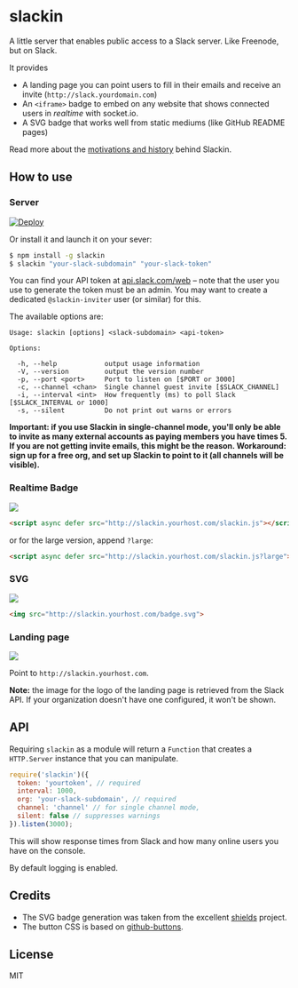 
# slackin

A little server that enables public access
to a Slack server. Like Freenode, but on Slack.

It provides

- A landing page you can point users to fill in their
  emails and receive an invite (`http://slack.yourdomain.com`)
- An `<iframe>` badge to embed on any website
  that shows connected users in *realtime* with socket.io.
- A SVG badge that works well from static mediums
  (like GitHub README pages)

Read more about the [motivations and history](http://rauchg.com/slackin) behind Slackin.

## How to use

### Server

[![Deploy](https://www.herokucdn.com/deploy/button.svg)](https://heroku.com/deploy?template=https://github.com/rauchg/slackin/tree/0.4.0)

Or install it and launch it on your sever:

```bash
$ npm install -g slackin
$ slackin "your-slack-subdomain" "your-slack-token"
```

You can find your API token at [api.slack.com/web](https://api.slack.com/web) – note that the user you use to generate the token must be an admin. You may want to create a dedicated `@slackin-inviter` user (or similar) for this.

The available options are:

```
Usage: slackin [options] <slack-subdomain> <api-token>

Options:

  -h, --help            output usage information
  -V, --version         output the version number
  -p, --port <port>     Port to listen on [$PORT or 3000]
  -c, --channel <chan>  Single channel guest invite [$SLACK_CHANNEL]
  -i, --interval <int>  How frequently (ms) to poll Slack [$SLACK_INTERVAL or 1000]
  -s, --silent          Do not print out warns or errors
```

**Important: if you use Slackin in single-channel mode, you'll only be able to invite as many external accounts as paying members you have times 5. If you are not getting invite emails, this might be the reason. Workaround: sign up for a free org, and set up Slackin to point to it (all channels will be visible).**

### Realtime Badge

[![](https://cldup.com/IaiPnDEAA6.gif)](http://slack.socket.io)

```html
<script async defer src="http://slackin.yourhost.com/slackin.js"></script>
```

or for the large version, append `?large`:

```html
<script async defer src="http://slackin.yourhost.com/slackin.js?large"></script>
```

### SVG

[![](https://cldup.com/jWUT4QFLnq.png)](http://slack.socket.io)

```html
<img src="http://slackin.yourhost.com/badge.svg">
```

### Landing page

[![](https://cldup.com/WIbawiqp0Q.png)](http://slack.socket.io)

Point to `http://slackin.yourhost.com`.

**Note:** the image for the logo of the landing page
is retrieved from the Slack API. If your organization
doesn't have one configured, it won't be shown.

## API

Requiring `slackin` as a module will return
a `Function` that creates a `HTTP.Server` instance
that you can manipulate.

```js
require('slackin')({
  token: 'yourtoken', // required
  interval: 1000,
  org: 'your-slack-subdomain', // required
  channel: 'channel' // for single channel mode,
  silent: false // suppresses warnings
}).listen(3000);
```

This will show response times from Slack and how many
online users you have on the console.

By default logging is enabled.

## Credits

- The SVG badge generation was taken from the
excellent [shields](https://github.com/badges/shields) project.
- The button CSS is based on
[github-buttons](https://github.com/mdo/github-buttons).

## License

MIT
